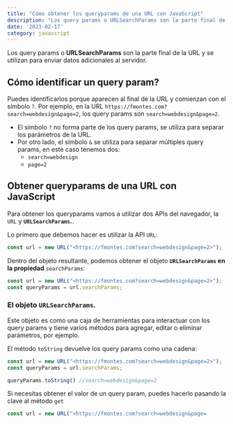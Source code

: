 ```yaml
---
title: "Cómo obtener los queryparams de una URL con JavaScript"
description: "Los query params o URLSearchParams son la parte final de la URL y se utilizan para enviar datos adicionales al servidor."
date: '2023-02-17'
category: javascript
---
```


Los query params o **URLSearchParams** son la parte final de la URL y se utilizan para enviar datos adicionales al servidor.

## Cómo identificar un query param?

Puedes identificarlos porque aparecen al final de la URL y comienzan con el símbolo `?`. Por ejemplo, en la URL `https://fmontes.com?search=webdesign&page=2`, los query params son `search=webdesign&page=2`.

- El símbolo `?` no forma parte de los query params, se utiliza para separar los parámetros de la URL.
- Por otro lado, el símbolo `&` se utiliza para separar múltiples query params, en este caso tenemos dos:
    - `search=webdesign`
    - `page=2`

## Obtener queryparams de una URL con JavaScript

Para obtener los queryparams vamos a utilizar dos APIs del navegador, la `URL` y **`URLSearchParams`.**.

Lo primero que debemos hacer es utilizar la API `URL`:

```jsx
const url = new URL("<https://fmontes.com?search=webdesign&page=2>");
```

Dentro del objeto resultante, podemos obtener el objeto **`URLSearchParams` en la propiedad** `searchParams`:

```jsx
const url = new URL("<https://fmontes.com?search=webdesign&page=2>");
const queryParams = url.searchParams;
```

### El objeto **`URLSearchParams`**.

Este objeto es como una caja de herramientas para interactuar con los query params y tiene varios métodos para agregar, editar o eliminar parámetros, por ejemplo.

El método `toString` devuelve los query params como una cadena:

```jsx
const url = new URL("<https://fmontes.com?search=webdesign&page=2>");
const queryParams = url.searchParams;

queryParams.toString() //search=webdesign&page=2
```

Si necesitas obtener el valor de un query param, puedes hacerlo pasando la clave al método `get`

```jsx
const url = new URL("<https://fmontes.com?search=webdesign&page=